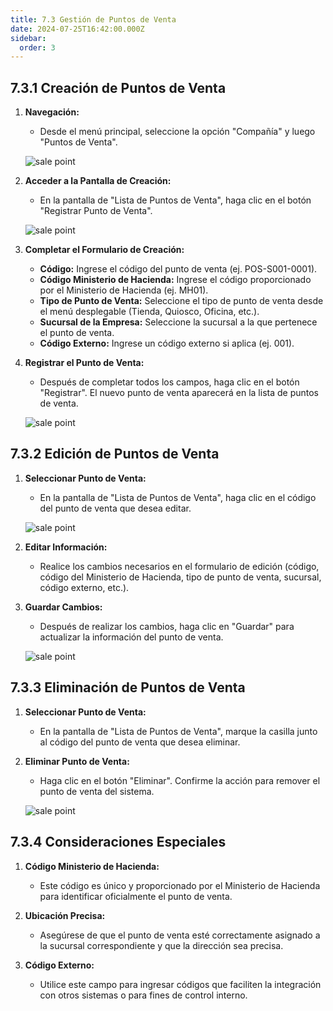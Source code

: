 ```yaml
---
title: 7.3 Gestión de Puntos de Venta
date: 2024-07-25T16:42:00.000Z
sidebar:
  order: 3
---
```

## 7.3.1 Creación de Puntos de Venta

1. **Navegación:**

   * Desde el menú principal, seleccione la opción "Compañía" y luego "Puntos de Venta".

    ![sale point](/images/uploads/pantalla_punto_venta.gif "Punto de Venta")
2. **Acceder a la Pantalla de Creación:**

   * En la pantalla de "Lista de Puntos de Venta", haga clic en el botón "Registrar Punto de Venta".

    ![sale point](/images/uploads/registrar_punto_venta.gif "Crear Punto de Venta")
3. **Completar el Formulario de Creación:**

   * **Código:** Ingrese el código del punto de venta (ej. POS-S001-0001).
   * **Código Ministerio de Hacienda:** Ingrese el código proporcionado por el Ministerio de Hacienda (ej. MH01).
   * **Tipo de Punto de Venta:** Seleccione el tipo de punto de venta desde el menú desplegable (Tienda, Quiosco, Oficina, etc.).
   * **Sucursal de la Empresa:** Seleccione la sucursal a la que pertenece el punto de venta.
   * **Código Externo:** Ingrese un código externo si aplica (ej. 001).
4. **Registrar el Punto de Venta:**

   * Después de completar todos los campos, haga clic en el botón "Registrar". El nuevo punto de venta aparecerá en la lista de puntos de venta.

    ![sale point](/images/uploads/registro_punto_venta.gif "Registrar Punto de Venta")

## 7.3.2 Edición de Puntos de Venta

1. **Seleccionar Punto de Venta:**

   * En la pantalla de "Lista de Puntos de Venta", haga clic en el código del punto de venta que desea editar.

    ![sale point](/images/uploads/editar_punto_venta.gif "Editar punto de venta")
2. **Editar Información:**

   * Realice los cambios necesarios en el formulario de edición (código, código del Ministerio de Hacienda, tipo de punto de venta, sucursal, código externo, etc.).
3. **Guardar Cambios:**

   * Después de realizar los cambios, haga clic en "Guardar" para actualizar la información del punto de venta.

    ![sale point](/images/uploads/actualizar_punto_venta.gif "Actualizar punto de venta")

## 7.3.3 Eliminación de Puntos de Venta

1. **Seleccionar Punto de Venta:**

   * En la pantalla de "Lista de Puntos de Venta", marque la casilla junto al código del punto de venta que desea eliminar.
2. **Eliminar Punto de Venta:**

   * Haga clic en el botón "Eliminar". Confirme la acción para remover el punto de venta del sistema.

    ![sale point](/images/uploads/eliminar_punto_venta.gif "Eliminar Punto de Venta")

## 7.3.4 Consideraciones Especiales

1. **Código Ministerio de Hacienda:**

   * Este código es único y proporcionado por el Ministerio de Hacienda para identificar oficialmente el punto de venta.
2. **Ubicación Precisa:**

   * Asegúrese de que el punto de venta esté correctamente asignado a la sucursal correspondiente y que la dirección sea precisa.
3. **Código Externo:**

   * Utilice este campo para ingresar códigos que faciliten la integración con otros sistemas o para fines de control interno.
